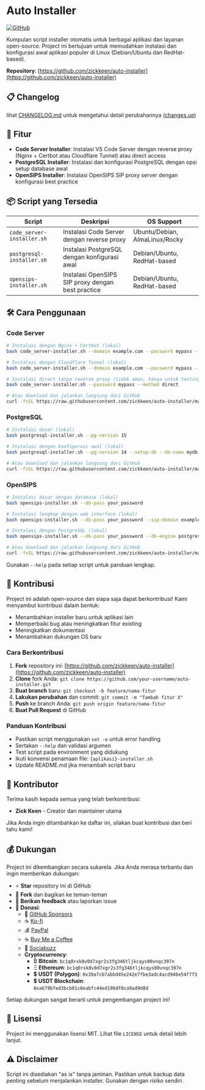 # Auto Installer

[![GitHub](https://img.shields.io/badge/GitHub-zickkeen/auto--installer-blue)](https://github.com/zickkeen/auto-installer)

Kumpulan script installer otomatis untuk berbagai aplikasi dan layanan open-source. Project ini bertujuan untuk memudahkan instalasi dan konfigurasi awal aplikasi populer di Linux (Debian/Ubuntu dan RedHat-based).

**Repository**: [https://github.com/zickkeen/auto-installer](https://github.com/zickkeen/auto-installer)

## 📋 Changelog

lihat [CHANGELOG.md](CHANGELOG.md) untuk mengetahui detail perubahannya [(changes.ue)](https://github.com/zickkeen/auto-installer/blob/main/CHANGELOG.md)

## 🚀 Fitur

- **Code Server Installer**: Instalasi VS Code Server dengan reverse proxy (Nginx + Certbot atau Cloudflare Tunnel) atau direct access
- **PostgreSQL Installer**: Instalasi dan konfigurasi PostgreSQL dengan opsi setup database awal
- **OpenSIPS Installer**: Instalasi OpenSIPS SIP proxy server dengan konfigurasi best practice

## 📦 Script yang Tersedia

| Script | Deskripsi | OS Support |
|--------|-----------|------------|
| `code_server-installer.sh` | Instalasi Code Server dengan reverse proxy | Ubuntu/Debian, AlmaLinux/Rocky |
| `postgresql-installer.sh` | Instalasi PostgreSQL dengan konfigurasi awal | Debian/Ubuntu, RedHat-based |
| `opensips-installer.sh` | Instalasi OpenSIPS SIP proxy dengan best practice | Debian/Ubuntu, RedHat-based |

## 🛠️ Cara Penggunaan

### Code Server
```bash
# Instalasi dengan Nginx + Certbot (lokal)
bash code_server-installer.sh --domain example.com --password mypass --method nginx

# Instalasi dengan Cloudflare Tunnel (lokal)
bash code_server-installer.sh --domain example.com --password mypass --method cloudflared

# Instalasi direct tanpa reverse proxy (tidak aman, hanya untuk testing)
bash code_server-installer.sh --password mypass --method direct

# Atau download dan jalankan langsung dari GitHub
curl -fsSL https://raw.githubusercontent.com/zickkeen/auto-installer/main/code_server-installer.sh | bash -s -- --domain example.com --password mypass --method nginx
```

### PostgreSQL
```bash
# Instalasi dasar (lokal)
bash postgresql-installer.sh --pg-version 15

# Instalasi dengan konfigurasi awal (lokal)
bash postgresql-installer.sh --pg-version 14 --setup-db --db-name mydb --db-user myuser --db-pass mypass

# Atau download dan jalankan langsung dari GitHub
curl -fsSL https://raw.githubusercontent.com/zickkeen/auto-installer/main/postgresql-installer.sh | bash -s -- --pg-version 15 --setup-db --db-name mydb --db-user myuser --db-pass mypass
```

### OpenSIPS
```bash
# Instalasi dasar dengan database (lokal)
bash opensips-installer.sh --db-pass your_password

# Instalasi lengkap dengan web interface (lokal)
bash opensips-installer.sh --db-pass your_password --sip-domain example.com --with-web

# Instalasi dengan PostgreSQL (lokal)
bash opensips-installer.sh --db-pass your_password --db-engine postgres --sip-domain sip.example.com

# Atau download dan jalankan langsung dari GitHub
curl -fsSL https://raw.githubusercontent.com/zickkeen/auto-installer/main/opensips-installer.sh | bash -s -- --db-pass your_password --sip-domain example.com
```

Gunakan `--help` pada setiap script untuk panduan lengkap.

## 🤝 Kontribusi

Project ini adalah open-source dan siapa saja dapat berkontribusi! Kami menyambut kontribusi dalam bentuk:

- Menambahkan installer baru untuk aplikasi lain
- Memperbaiki bug atau meningkatkan fitur existing
- Meningkatkan dokumentasi
- Menambahkan dukungan OS baru

### Cara Berkontribusi

1. **Fork** repository ini: [https://github.com/zickkeen/auto-installer](https://github.com/zickkeen/auto-installer)
2. **Clone** fork Anda: `git clone https://github.com/your-username/auto-installer.git`
3. **Buat branch** baru: `git checkout -b feature/nama-fitur`
4. **Lakukan perubahan** dan commit: `git commit -m "Tambah fitur X"`
5. **Push** ke branch Anda: `git push origin feature/nama-fitur`
6. **Buat Pull Request** di GitHub

### Panduan Kontribusi

- Pastikan script menggunakan `set -e` untuk error handling
- Sertakan `--help` dan validasi argumen
- Test script pada environment yang didukung
- Ikuti konvensi penamaan file: `{aplikasi}-installer.sh`
- Update README.md jika menambah script baru

## 👥 Kontributor

Terima kasih kepada semua yang telah berkontribusi:

<!-- CONTRIBUTORS:START -->
- **Zick Keen** - Creator dan maintainer utama
<!-- CONTRIBUTORS:END -->

Jika Anda ingin ditambahkan ke daftar ini, silakan buat kontribusi dan beri tahu kami!

## 💰 Dukungan

Project ini dikembangkan secara sukarela. Jika Anda merasa terbantu dan ingin memberikan dukungan:

- ⭐ **Star** repository ini di GitHub
- 🍴 **Fork** dan bagikan ke teman-teman
- 💬 **Berikan feedback** atau laporkan issue
- 💝 **Donasi**:
  - 🐙 [GitHub Sponsors](https://github.com/sponsors/zickkeen)
  - ☕ [Ko-fi](https://ko-fi.com/zickkeen)
  - 💰 [PayPal](https://paypal.me/donateZickkeen)
  - ☕ [Buy Me a Coffee](https://buymeacoffee.com/zickkeen)
  - 💝 [Sociabuzz](https://sociabuzz.com/zickkeen)
  - **Cryptocurrency**:
    - ₿ **Bitcoin**: `bc1q0rxk0v0d7xgr2s3fg346tljkcqys00vnqc397n`
    - Ξ **Ethereum**: `bc1q0rxk0v0d7xgr2s3fg346tljkcqys00vnqc397n`
    - 💲 **USDT (Polygon)**: `0x39a7cb7abbd45e242e7fbe3adc4acd946e54f7f3`
    - 💲 **USDT Blockchain**: `0xa679bfed3bcb01c0eabfc44ed196df0ca9ad9d8d`

Setiap dukungan sangat berarti untuk pengembangan project ini!

## 📄 Lisensi

Project ini menggunakan lisensi MIT. Lihat file `LICENSE` untuk detail lebih lanjut.

## ⚠️ Disclaimer

Script ini disediakan "as is" tanpa jaminan. Pastikan untuk backup data penting sebelum menjalankan installer. Gunakan dengan risiko sendiri.
